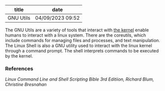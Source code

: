 | title | date |
|---|---|
| GNU Utils | 04/09/2023 09:52 |

The GNU Utils are a variety of tools that interact with [the kernel](1681047931.md)
enable humans to interact with a linux system. There are the coreutils, which 
include commands for managing files and processes, and text manipulation. The 
Linux Shell is also a GNU utility used to interact with the linux kernel 
through a command prompt.  The shell interprets commands to be executed by the 
kernel.

### References
_Linux Command Line and Shell Scripting Bible 3rd Editiion, Richard Blum, Christine Bresnahan_